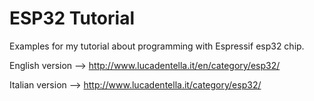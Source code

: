 # ESP32 Tutorial

Examples for my tutorial about programming with Espressif esp32 chip.

English version --> http://www.lucadentella.it/en/category/esp32/

Italian version --> http://www.lucadentella.it/category/esp32/
